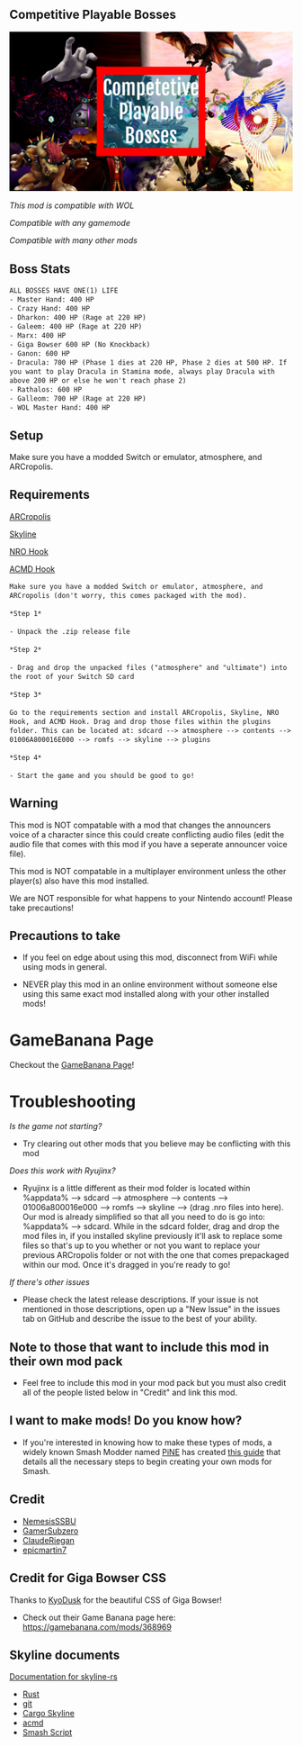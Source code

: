 ## Competitive Playable Bosses

[![Playable Bosses](https://github.com/NemesisSSBU/NemesisSSBU/blob/main/CompBossImg.png?raw=true)](https://www.youtube.com/watch?v=ANeSqWINP4E)

*This mod is compatible with WOL*

*Compatible with any gamemode*

*Compatible with many other mods*

## Boss Stats
```
ALL BOSSES HAVE ONE(1) LIFE
- Master Hand: 400 HP
- Crazy Hand: 400 HP
- Dharkon: 400 HP (Rage at 220 HP)
- Galeem: 400 HP (Rage at 220 HP)
- Marx: 400 HP
- Giga Bowser 600 HP (No Knockback)
- Ganon: 600 HP
- Dracula: 700 HP (Phase 1 dies at 220 HP, Phase 2 dies at 500 HP. If you want to play Dracula in Stamina mode, always play Dracula with above 200 HP or else he won't reach phase 2)
- Rathalos: 600 HP
- Galleom: 700 HP (Rage at 220 HP)
- WOL Master Hand: 400 HP
```

## Setup
Make sure you have a modded Switch or emulator, atmosphere, and ARCropolis.

## Requirements
[ARCropolis](https://github.com/Raytwo/ARCropolis/releases)

[Skyline](https://github.com/skyline-dev/skyline/releases)

[NRO Hook](https://github.com/ultimate-research/nro-hook-plugin/releases)

[ACMD Hook](https://github.com/ultimate-research/acmd_hook/releases)
```
Make sure you have a modded Switch or emulator, atmosphere, and ARCropolis (don't worry, this comes packaged with the mod).

*Step 1*

- Unpack the .zip release file

*Step 2*

- Drag and drop the unpacked files ("atmosphere" and "ultimate") into the root of your Switch SD card

*Step 3*

Go to the requirements section and install ARCropolis, Skyline, NRO Hook, and ACMD Hook. Drag and drop those files within the plugins folder. This can be located at: sdcard --> atmosphere --> contents --> 01006A800016E000 --> romfs --> skyline --> plugins

*Step 4*

- Start the game and you should be good to go!
```
## Warning

This mod is NOT compatable with a mod that changes the announcers voice of a character since this could create conflicting audio files (edit the audio file that comes with this mod if you have a seperate announcer voice file).

This mod is NOT compatable in a multiplayer environment unless the other player(s) also have this mod installed.

We are NOT responsible for what happens to your Nintendo account! Please take precautions!

## Precautions to take
- If you feel on edge about using this mod, disconnect from WiFi while using mods in general.

- NEVER play this mod in an online environment without someone else using this same exact mod installed along with your other installed mods!

# GameBanana Page
Checkout the [GameBanana Page](https://gamebanana.com/mods/457095)!

# Troubleshooting

*Is the game not starting?*
- Try clearing out other mods that you believe may be conflicting with this mod

*Does this work with Ryujinx?*
- Ryujinx is a little different as their mod folder is located within %appdata% --> sdcard --> atmosphere --> contents --> 01006a800016e000 --> romfs --> skyline --> (drag .nro files into here). Our mod is already simplified so that all you need to do is go into: %appdata% --> sdcard. While in the sdcard folder, drag and drop the mod files in, if you installed skyline previously it'll ask to replace some files so that's up to you whether or not you want to replace your previous ARCropolis folder or not with the one that comes prepackaged within our mod. Once it's dragged in you're ready to go!

*If there's other issues*
- Please check the latest release descriptions. If your issue is not mentioned in those descriptions, open up a "New Issue" in the issues tab on GitHub and describe the issue to the best of your ability.

## Note to those that want to include this mod in their own mod pack
- Feel free to include this mod in your mod pack but you must also credit all of the people listed below in "Credit" and link this mod.

## I want to make mods! Do you know how?
- If you're interested in knowing how to make these types of mods, a widely known Smash Modder named [PiNE](https://github.com/FaultyPine) has created [this guide](https://docs.google.com/document/d/1y_JX5LNsQ8jUBfrghRkL8VkvfMWUIXSrrscM5qj7s6U/edit) that details all the necessary steps to begin creating your own mods for Smash.
## Credit
- [NemesisSSBU](https://github.com/NemesisSSBU)
- [GamerSubzero](https://github.com/GamerSubzero)
- [ClaudeRiegan](https://github.com/ClaudevonRiegan)
- [epicmartin7](https://github.com/epicmartin7)
## Credit for Giga Bowser CSS
Thanks to [KyoDusk](https://gamebanana.com/members/1834863) for the beautiful CSS of Giga Bowser!
- Check out their Game Banana page here: https://gamebanana.com/mods/368969
## Skyline documents
[Documentation for skyline-rs](https://ultimate-research.github.io/skyline-rs-template/doc/skyline/index.html)
* [Rust](https://www.rust-lang.org/install.html)
* [git](https://git-scm.com/book/en/v2/Getting-Started-Installing-Git)
* [Cargo Skyline](https://github.com/jam1garner/cargo-skyline)
* [acmd](https://github.com/ultimate-research/skyline-acmd.git)
* [Smash Script](https://github.com/blu-dev/smash-script.git)
